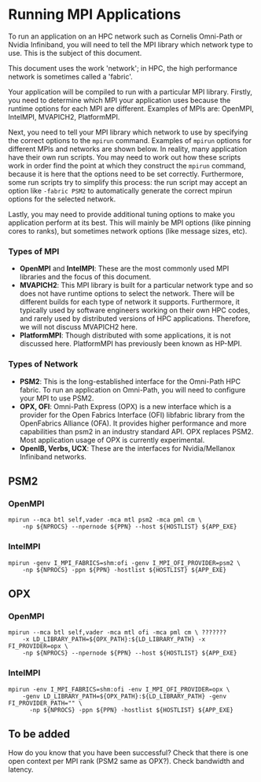 # Running MPI Applications

To run an application on an HPC network such as Cornelis Omni-Path or Nvidia Infiniband, you will need to tell the MPI library which network type to use.
This is the subject of this document.

This document uses the work 'network'; in HPC, the high performance network is sometimes called a 'fabric'.

Your application will be compiled to run with a particular MPI library.
Firstly, you need to determine which MPI your application uses because the runtime options for each MPI are different.
Examples of MPIs are: OpenMPI, IntelMPI, MVAPICH2, PlatformMPI.

Next, you need to tell your MPI library which network to use by specifying the correct options to the ```mpirun``` command.
Examples of ```mpirun``` options for different MPIs and networks are shown below.
In reality, many application have their own run scripts. You may need to work out how these scripts work in order find the point at which
they construct the ```mpirun``` command, because it is here that the options need to be set correctly.
Furthermore, some run scripts try to simplify this process: the run script may accept an option like ```-fabric PSM2``` to automatically generate
the correct mpirun options for the selected network.

Lastly, you may need to provide additional tuning options to make you application perform at its best.
This will mainly be MPI options (like pinning cores to ranks), but sometimes network options (like message sizes, etc).


### Types of MPI
- <b>OpenMPI</b> and <b>IntelMPI</b>: These are the most commonly used MPI libraries and the focus of this document.
- <b>MVAPICH2</b>: This MPI library is built for a particular network type and so does not have runtime options to select the network.
There will be different builds for each type of network it supports.
Furthermore, it typically used by software engineers working on their own HPC codes, and rarely used by distributed versions of HPC applications.
Therefore, we will not discuss MVAPICH2 here.
- <b>PlatformMPI</b>: Though distributed with some applications, it is not discussed here. PlatformMPI has previously been known as HP-MPI.
### Types of Network
- <b>PSM2</b>: This is the long-established interface for the Omni-Path HPC fabric. To run an application on Omni-Path, you will need to configure your MPI to use PSM2.
- <b>OPX, OFI</b>: Omni-Path Express (OPX) is a new interface which is a provider for the Open Fabrics Interface (OFI) libfabric library
  from the OpenFabrics Alliance (OFA). It provides higher performance and more capabilities than psm2 in an industry standard API.
  OPX replaces PSM2. Most application usage of OPX is currently experimental.
- <b>OpenIB, Verbs, UCX</b>: These are the interfaces for Nvidia/Mellanox Infiniband networks.

## PSM2
### OpenMPI
```
mpirun --mca btl self,vader -mca mtl psm2 -mca pml cm \
    -np ${NPROCS} --npernode ${PPN} --host ${HOSTLIST} ${APP_EXE}
```
### IntelMPI
```
mpirun -genv I_MPI_FABRICS=shm:ofi -genv I_MPI_OFI_PROVIDER=psm2 \
    -np ${NPROCS} -ppn ${PPN} -hostlist ${HOSTLIST} ${APP_EXE}
```
		
## OPX
### OpenMPI
```
mpirun --mca btl self,vader -mca mtl ofi -mca pml cm \ ???????
    -x LD_LIBRARY_PATH=${OPX_PATH}:${LD_LIBRARY_PATH} -x FI_PROVIDER=opx \
    -np ${NPROCS} --npernode ${PPN} --host ${HOSTLIST} ${APP_EXE}
```
### IntelMPI
```
mpirun -env I_MPI_FABRICS=shm:ofi -env I_MPI_OFI_PROVIDER=opx \
    -genv LD_LIBRARY_PATH=${OPX_PATH}:${LD_LIBRARY_PATH} -genv FI_PROVIDER_PATH="" \
	  -np ${NPROCS} -ppn ${PPN} -hostlist ${HOSTLIST} ${APP_EXE}
```

## To be added
How do you know that you have been successful? Check that there is one open context per MPI rank (PSM2 same as OPX?). Check bandwidth and latency.

    
